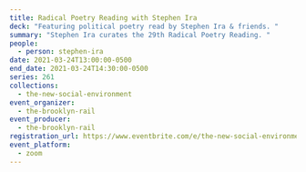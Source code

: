 ```yaml
---
title: Radical Poetry Reading with Stephen Ira
deck: "Featuring political poetry read by Stephen Ira & friends. "
summary: "Stephen Ira curates the 29th Radical Poetry Reading. "
people:
  - person: stephen-ira
date: 2021-03-24T13:00:00-0500
end_date: 2021-03-24T14:30:00-0500
series: 261
collections:
  - the-new-social-environment
event_organizer:
  - the-brooklyn-rail
event_producer:
  - the-brooklyn-rail
registration_url: https://www.eventbrite.com/e/the-new-social-environment-261-radical-poetry-reading-with-stephen-ira-tickets-146979937951
event_platform:
  - zoom
---
```

